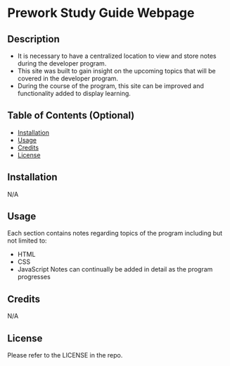 # Prework Study Guide Webpage

## Description

- It is necessary to have a centralized location to view and store notes during the developer program.
- This site was built to gain insight on the upcoming topics that will be covered in the developer program.
- During the course of the program, this site can be improved and functionality added to display learning.

## Table of Contents (Optional)

- [Installation](#installation)
- [Usage](#usage)
- [Credits](#credits)
- [License](#license)

## Installation

N/A

## Usage

Each section contains notes regarding topics of the program including but not limited to:

- HTML
- CSS
- JavaScript
  Notes can continually be added in detail as the program progresses

## Credits

N/A

## License

Please refer to the LICENSE in the repo.
